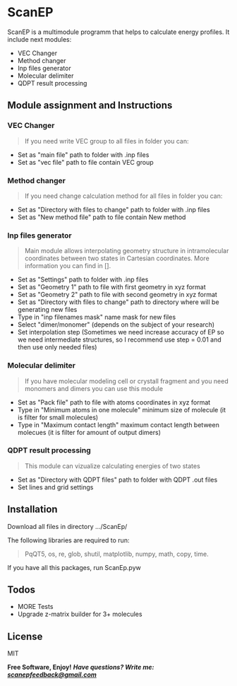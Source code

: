 # ScanEP


ScanEP is a multimodule programm that helps to calculate energy profiles. It include next modules:
  - VEC Changer
  - Method changer
  - Inp files generator
  - Molecular delimiter
  - QDPT result processing

## Module assignment and Instructions
### VEC Changer
>If you need write VEC group to all files in folder you can:
  - Set as "main file" path to folder with .inp files
  - Set as "vec file" path to file contain VEC group

### Method changer
>If you need change calculation method for all files in folder you can:
  - Set as "Directory with files to change" path to folder with .inp files
  - Set as "New method file" path to file contain New method

### Inp files generator

> Main module allows interpolating geometry structure in intramolecular coordinates between two states in Cartesian coordinates. More information you can find in [].
  - Set as "Settings" path to folder with .inp files
  - Set as "Geometry 1" path to file with first geometry in xyz format
  - Set as "Geometry 2" path to file with second geometry in xyz format 
  - Set as "Directory with files to change" path to directory where will be generating new files
  - Type in "inp filenames mask" name mask for new files
  - Select "dimer/monomer" (depends on the subject of your research)
  - Set interpolation step (Sometimes we need increase accuracy of EP so we need intermediate structures, so I recommend use step = 0.01 and then use only needed files)

### Molecular delimiter
> If you have molecular modeling cell or crystall fragment and you need monomers and dimers you can use this module
  - Set as "Pack file" path to file with atoms coordinates in xyz format
  - Type in "Minimum atoms in one molecule" minimum size of molecule (it is filter for small molecules)
  - Type in "Maximum contact length" maximum contact length between molecues (it is filter for amount of output dimers)  

### QDPT result processing
>This module can vizualize calculating energies of two states
  - Set as "Directory with QDPT files" path to folder with QDPT .out files
  - Set lines and grid settings

## Installation

Download all files in directory .../ScanEp/

The following libraries are required to run:
>PqQT5, os, re, glob, shutil, matplotlib, numpy, math, copy, time.

If you have all this packages, run ScanEp.pyw

## Todos

 - MORE Tests
 - Upgrade z-matrix builder for 3+ molecules

License
----

MIT

**Free Software, Enjoy!**
***Have questions? Write me: scanepfeedback@gmail.com*** 
